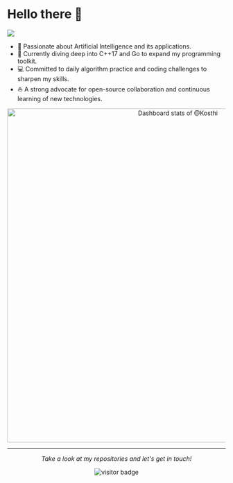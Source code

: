 # Hello there 👋

![](https://github.com/halfrost/halfrost/blob/master/icons/header_1.png)

<!-- * 💼   Looking for employment opportunities. -->
* 🧐 Passionate about Artificial Intelligence and its applications.
* 🌱 Currently diving deep into C++17 and Go to expand my programming toolkit.
* 💻 Committed to daily algorithm practice and coding challenges to sharpen my skills.
* ⛵ A strong advocate for open-source collaboration and continuous learning of new technologies.

<!-- Copy-paste in your Readme.md file -->
<a href="https://next.ossinsight.io/widgets/official/compose-user-dashboard-stats?user_id=30976463" target="_blank" style="display: block" align="center">
  <picture>
    <source media="(prefers-color-scheme: dark)" srcset="https://next.ossinsight.io/widgets/official/compose-user-dashboard-stats/thumbnail.png?user_id=30976463&image_size=auto&color_scheme=dark" width="771" height="auto">
    <img alt="Dashboard stats of @Kosthi" src="https://next.ossinsight.io/widgets/official/compose-user-dashboard-stats/thumbnail.png?user_id=30976463&image_size=auto&color_scheme=light" width="771" height="auto">
  </picture>
</a>
<!-- Made with [OSS Insight](https://ossinsight.io/) -->

<hr>
<p align="center"> <i>Take a look at my repositories and let's get in touch!</i>
<p align="center"> <img src="https://visitor-badge.laobi.icu/badge?page_id=kosthi.kosthi" alt="visitor badge"/></p>

<!-- * ✍🏻   I write my personal thoughts on Programming & Tech in my [Personal Blog](https://koschei.top/). -->
<!-- * 🎓   Undergraduate of SUT in Computer Science. Major GPA 3.42/4.0, TOP 10%. Hard to Learning. -->
<!-- * 📚   Reading 《JavaScript: The Definitive Guide (7th Edition)》《윤성우의 열혈 TCP/IP 소켓 프로그래밍》. -->
